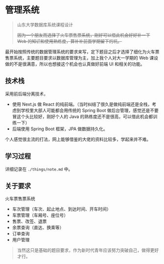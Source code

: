 # 管理系统

> 山东大学数据库系统课程设计
>
> ~~因为一个朋友而选择了火车票售票系统，刚好可以借此机会好好补一下 Web 的知识和使用熟练度，算补补前面学期留下的坑。~~

最开始按照传统的数据管理系统的要求来写，定下题目之后才选择了细化为火车票售票系统，主要题目要求以数据库管理为主，加上我个人对大一学期的 Web 课设做的不是很满意，所以也想接这个机会也认真做好前端 UI 和相关的功能。



## 技术栈

采用前后端分离技术，

- 使用 Next.js 做 React 的纯前端。（当时纠结了很久是做纯前端还是全栈，考虑到学校里大部人可能都会用传统的 Spring Boot 做后台管理，感觉还是不要冒这个头比较好，刚好个人的 Java 的熟练度还不是很高，可以借此机会都训练一下）
- 后端使用 Spring Boot 框架，JPA 做数据持久化。

个人感觉很主流的打法，网上能够借鉴的大佬的资料比较多，学起来并不难。



## 学习过程

详细记录在 `./things/note.md` 中。



## 关于要求

火车票售票系统

- 车次管理（车次、起止地点、到达时间、开车时间）
- 车票管理（车厢号、座位号）
- 售票、改签、退票
- 余票查询（直达、换乘等）
- 订单查询
- 用户管理

> 当然这只是基础的题目要求，作为新时代青年应该努力突破自己，做得更好才行。
